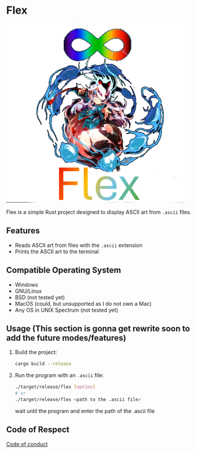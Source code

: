 # Flex

![App Icon](assets/icons/icon.png)

Flex is a simple Rust project designed to display ASCII art from `.ascii` files.

## Features

- Reads ASCII art from files with the `.ascii` extension
- Prints the ASCII art to the terminal

## Compatible Operating System

- Windows
- GNU/Linux
- BSD (not tested yet)
- MacOS (could, but unsupported as I do not own a Mac)
- Any OS in UNIX Spectrum (not tested yet)

## Usage (This section is gonna get rewrite soon to add the future modes/features)

1. Build the project:

    ```bash
    cargo build --release
    ```

2. Run the program with an `.ascii` file:

    ```bash
    ./target/release/flex [option] 
    # or 
    ./target/release/flex <path to the .ascii file>
    ```

    wait until the program and enter the path of the .ascii file

## Code of Respect

[Code of conduct](code-of-conduct.md)
